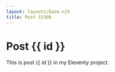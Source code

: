 ```yaml
---
layout: layouts/base.njk
title: Post 15300
---
```


# Post {{ id }}

This is post {{ id }} in my Eleventy project.
